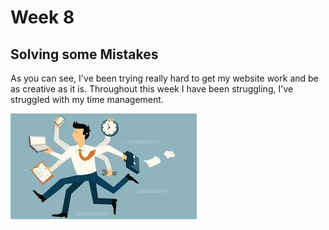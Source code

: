 # Week 8
## Solving some Mistakes

As you can see, I've been trying really hard to get my website work and be as creative as it is. Throughout this week I have been struggling, I've struggled with my time management. 

<img src="../time.png"/>